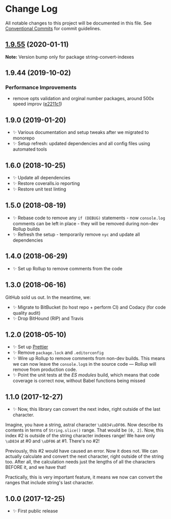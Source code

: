 # Change Log

All notable changes to this project will be documented in this file.
See [Conventional Commits](https://conventionalcommits.org) for commit guidelines.

## [1.9.55](https://gitlab.com/codsen/codsen/compare/string-convert-indexes@1.9.54...string-convert-indexes@1.9.55) (2020-01-11)

**Note:** Version bump only for package string-convert-indexes





## 1.9.44 (2019-10-02)

### Performance Improvements

- remove opts validation and orginal number packages, around 500x speed improv ([e2211c1](https://gitlab.com/codsen/codsen/commit/e2211c1))

## 1.9.0 (2019-01-20)

- ✨ Various documentation and setup tweaks after we migrated to monorepo
- ✨ Setup refresh: updated dependencies and all config files using automated tools

## 1.6.0 (2018-10-25)

- ✨ Update all dependencies
- ✨ Restore coveralls.io reporting
- ✨ Restore unit test linting

## 1.5.0 (2018-08-19)

- ✨ Rebase code to remove any `if (DEBUG)` statements - now `console.log` comments can be left in place - they will be removed during non-dev Rollup builds
- ✨ Refresh the setup - temporarily remove `nyc` and update all dependencies

## 1.4.0 (2018-06-29)

- ✨ Set up Rollup to remove comments from the code

## 1.3.0 (2018-06-16)

GitHub sold us out. In the meantime, we:

- ✨ Migrate to BitBucket (to host repo + perform CI) and Codacy (for code quality audit)
- ✨ Drop BitHound (RIP) and Travis

## 1.2.0 (2018-05-10)

- ✨ Set up [Prettier](https://prettier.io)
- ✨ Remove `package.lock` and `.editorconfig`
- ✨ Wire up Rollup to remove comments from non-dev builds. This means we can now leave the `console.log`s in the source code — Rollup will remove from production code.
- ✨ Point the unit tests at the _ES modules_ build, which means that code coverage is correct now, without Babel functions being missed

## 1.1.0 (2017-12-27)

- ✨ Now, this library can convert the next index, right outside of the last character.

Imagine, you have a string, astral character `\uD834\uDF06`. Now describe its contents in terms of `String.slice()` range. That would be `[0, 2]`. Now, this index \#2 is outside of the string character indexes range! We have only `\uD834` at \#0 and `\uDF06` at \#1. There's no \#2!

Previously, this \#2 would have caused an error. Now it does not. We can actually calculate and convert the next character, right outside of the string too. After all, the calculation needs just the lengths of all the characters BEFORE it, and we have that!

Practically, this is very important feature, it means we now can convert the ranges that include string's last character.

## 1.0.0 (2017-12-25)

- ✨ First public release
